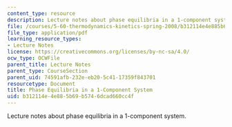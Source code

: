 ```yaml
---
content_type: resource
description: Lecture notes about phase equilibria in a 1-component system.
file: /courses/5-60-thermodynamics-kinetics-spring-2008/b312114e4e885b69b5746dcad660cc4f_lec_18.pdf
file_type: application/pdf
learning_resource_types:
- Lecture Notes
license: https://creativecommons.org/licenses/by-nc-sa/4.0/
ocw_type: OCWFile
parent_title: Lecture Notes
parent_type: CourseSection
parent_uid: 74591afb-232e-eb20-5c41-17359f843701
resourcetype: Document
title: Phase Equilibria in a 1-Component System
uid: b312114e-4e88-5b69-b574-6dcad660cc4f
---
```

Lecture notes about phase equilibria in a 1-component system.